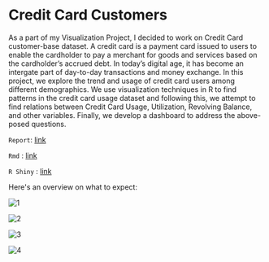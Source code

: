 # Credit Card Customers

As a part of my Visualization Project, I decided to work on Credit Card customer-base dataset. A credit card is a payment card issued to users to enable the cardholder to pay a merchant for goods and services based on the cardholder’s accrued debt. In today’s digital age, it has become an intergate part of day-to-day transactions and money exchange. In this project, we explore the trend and usage of credit card users among different demographics. We use visualization techniques in R to find patterns in the credit card usage dataset and following this, we attempt to find relations between Credit Card Usage, Utilization, Revolving Balance, and other variables. Finally, we develop a dashboard to address the above-posed questions.

`Report`: [link](https://github.com/Deepmalya3D/Credit-Card-Customers/blob/main/doc/Visualisation-Project.pdf)

`Rmd` : [link](https://github.com/Deepmalya3D/Credit-Card-Customers/blob/main/src/Visualisation%20Project.Rmd)

`R Shiny` : [link](https://deepmalya.shinyapps.io/Credit-Card-Customers/)

Here's an overview on what to expect:

![1](https://user-images.githubusercontent.com/65423670/198865359-74b9c038-fefa-49c7-97aa-2d8296d92016.png)

![2](https://user-images.githubusercontent.com/65423670/198865364-b5867924-034a-4c0d-b9fc-38de072e0eb4.png)

![3](https://user-images.githubusercontent.com/65423670/198865365-dcaf8dc4-2663-42da-888f-70d8c9b6fcee.png)

![4](https://user-images.githubusercontent.com/65423670/198867446-c557353a-167c-4dd3-8a5d-8f8717263c6f.png)
